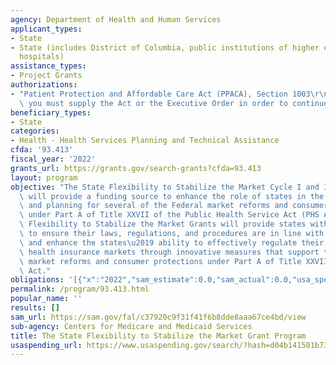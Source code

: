 ```yaml
---
agency: Department of Health and Human Services
applicant_types:
- State
- State (includes District of Columbia, public institutions of higher education and
  hospitals)
assistance_types:
- Project Grants
authorizations:
- "Patient Protection and Affordable Care Act (PPACA), Section 1003\r\nFor all authorizations/amendments,\
  \ you must supply the Act or the Executive Order in order to continue."
beneficiary_types:
- State
categories:
- Health - Health Services Planning and Technical Assistance
cfda: '93.413'
fiscal_year: '2022'
grants_url: https://grants.gov/search-grants?cfda=93.413
layout: program
objective: "The State Flexibility to Stabilize the Market Cycle I and II Grant Programs\
  \ will provide a funding source to enhance the role of states in the implementation\
  \ and planning for several of the Federal market reforms and consumer protections\
  \ under Part A of Title XXVII of the Public Health Service Act (PHS Act). The State\
  \ Flexibility to Stabilize the Market Grants will provide states with the opportunity\
  \ to ensure their laws, regulations, and procedures are in line with Federal requirements,\
  \ and enhance the states\u2019 ability to effectively regulate their respective\
  \ health insurance markets through innovative measures that support the pre-selected\
  \ market reforms and consumer protections under Part A of Title XXVII of the PHS\
  \ Act."
obligations: '[{"x":"2022","sam_estimate":0.0,"sam_actual":0.0,"usa_spending_actual":-799203.45},{"x":"2023","sam_estimate":0.0,"sam_actual":0.0,"usa_spending_actual":-265520.43},{"x":"2024","sam_estimate":0.0,"sam_actual":0.0,"usa_spending_actual":0.0}]'
permalink: /program/93.413.html
popular_name: ''
results: []
sam_url: https://sam.gov/fal/c37920c9f31f41f6b8dde8aaa67ce4bd/view
sub-agency: Centers for Medicare and Medicaid Services
title: The State Flexibility to Stabilize the Market Grant Program
usaspending_url: https://www.usaspending.gov/search/?hash=d04b141501b7361dce23bb5756f70556
---
```

